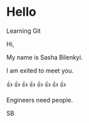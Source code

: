 # Hello
Learning Git

Hi,

My name is Sasha Bilenkyi. 

I am exited to meet you. 

👍 👍 👍 👍 👍 👍 👍 👍 

Engineers need people. 

SB
